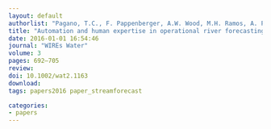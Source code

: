 ```yaml
---
layout: default
authorlist: "Pagano, T.C., F. Pappenberger, A.W. Wood, M.H. Ramos, A. Persson, and B. Anderson"
title: "Automation and human expertise in operational river forecasting"
date: 2016-01-01 16:54:46
journal: "WIREs Water"
volume: 3
pages: 692–705
review:
doi: 10.1002/wat2.1163
download:
tags: papers2016 paper_streamforecast

categories:
- papers
---
```

